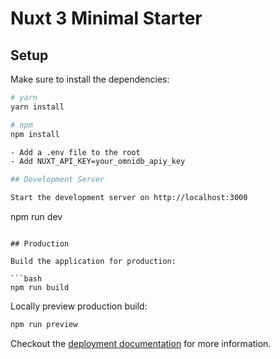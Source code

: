 # Nuxt 3 Minimal Starter

## Setup

Make sure to install the dependencies:

```bash
# yarn
yarn install

# npm
npm install

- Add a .env file to the root
- Add NUXT_API_KEY=your_omnidb_apiy_key

## Development Server

Start the development server on http://localhost:3000

```
npm run dev
```

## Production

Build the application for production:

```bash
npm run build
```

Locally preview production build:

```bash
npm run preview
```

Checkout the [deployment documentation](https://v3.nuxtjs.org/guide/deploy/presets) for more information.
